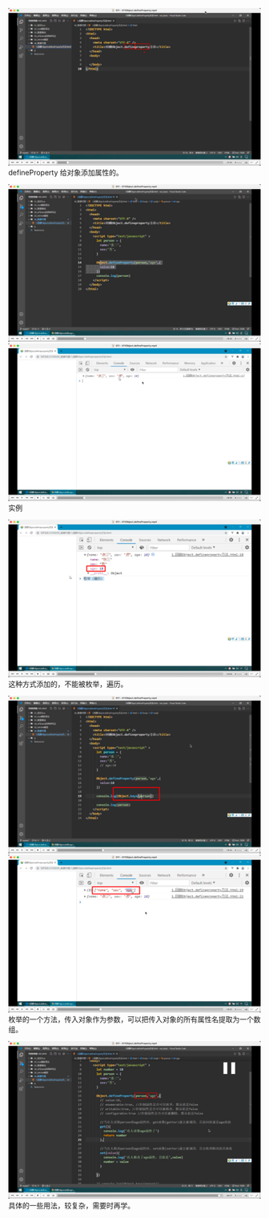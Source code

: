 ![](./img/2022-07-08-23-21-27.png)  
defineProperty 给对象添加属性的。

![](./img/2022-07-08-23-22-57.png)
![](./img/2022-07-08-23-25-31.png)
实例

![](./img/2022-07-08-23-26-40.png)  
这种方式添加的，不能被枚举，遍历。

![](./img/2022-07-08-23-28-21.png)  
![](./img/2022-07-08-23-30-27.png)
枚举的一个方法，传入对象作为参数，可以把传入对象的所有属性名提取为一个数组。

![](./img/2022-07-08-23-37-37.png)  
具体的一些用法，较复杂，需要时再学。
